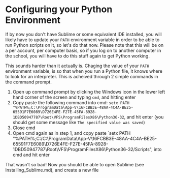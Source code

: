 # Configuring your Python Environment
If by now you don't have Sublime or some equivalent IDE installed, you will likely have to update your `PATH` environment variable in order to be able to run Python scripts on it, so let's do that now. Please note that this will be on a per account, per computer basis, so if you log on to another computer in the school, you will have to do this stuff again to get Python working.    
  
This sounds harder than it actually is. Chaging the value of your `PATH` environment variable, is so that when you run a Python file, it knows where to look for an interpreter. This is acheived through 2 simple commands in the command prompt.
1. Open up command prompt by clicking the Windows icon in the lower left hand corner of the screen and typing `cmd`, and hitting enter
2. Copy paste the following command into cmd: `setx PATH "%PATH%;C:\ProgramData\App-V\16FCBB3E-48AA-4C4A-BE25-65591F7E6089\D726E4FE-F27E-45FA-8928-1DBD50947787\Root\VFS\ProgramFilesX86\Python36-32`, and hit enter (you should get some message like `The specified value was saved`)
3. Close cmd
4. Open cmd again as in step 1, and copy paste `setx PATH "%PATH%;C:/C:\ProgramData\App-V\16FCBB3E-48AA-4C4A-BE25-65591F7E6089\D726E4FE-F27E-45FA-8928-1DBD50947787\Root\VFS\ProgramFilesX86\Python36-32/Scripts", into cmd and hit enter

That wasn't so bad! Now you should be able to open Sublime (see Installing_Sublime.md), and create a new file
